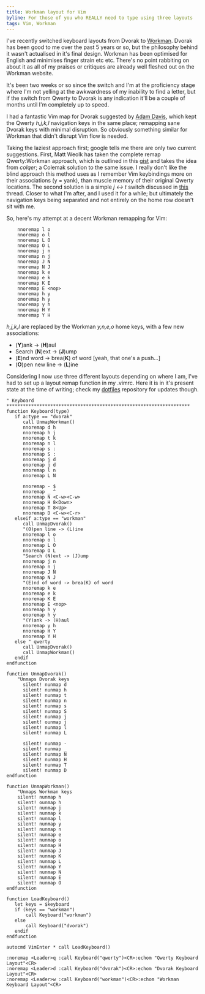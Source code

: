 ```yaml
---
title: Workman layout for Vim
byline: For those of you who REALLY need to type using three layouts
tags: Vim, Workman 
---
```


I've recently switched keyboard layouts from Dvorak to [Workman](http://www.workmanlayout.com/blog/). Dvorak has been good to me over the past 5 years or so, but the philosophy behind it wasn't actualised in it's final design. Workman has been optimised for English and minimises finger strain etc etc. There's no point rabbiting on about it as all of my praises or critiques are already well fleshed out on the Workman website. 

It's been two weeks or so since the switch and I'm at the proficiency stage where I'm not yelling at the awkwardness of my inability to find a letter, but if the switch from Qwerty to <!--BLURB--> Dvorak is any indication it'll be a couple of months until I'm completely up to speed. 

I had a fantastic Vim map for Dvorak suggested by [Adam Davis](http://stackoverflow.com/questions/165231/vim-dvorak-keybindings-rebindings), which kept the Qwerty _h,j,k,l_ navigation keys in the same place; remapping sane Dvorak keys with minimal disruption. So obviously something similar for Workman that didn't disrupt Vim flow is needed.

Taking the laziest approach first; google tells me there are only two current suggestions. First, Matt Weolk has taken the complete remap Qwerty:Workman approach, which is outlined in this [gist](https://gist.github.com/MattWoelk/887861) and takes the idea from _colqer_; a Colemak solution to the same issue. I really don't like the blind approach this method uses as I remember Vim keybindings more on their associations (y = yank), than muscle memory of their original Qwerty locations. The second solution is a simple _j <-> t_ switch discussed in [this](http://www.workmanlayout.com/forum/viewtopic.php?id=6) thread. Closer to what I'm after, and I used it for a while; but ultimately the navigation keys being separated and not entirely on the home row doesn't sit with me.

So, here's my attempt at a decent Workman remapping for Vim:

``` vim
    nnoremap l o
    nnoremap o l
    nnoremap L O
    nnoremap O L
    nnoremap j n
    nnoremap n j
    nnoremap J N
    nnoremap N J
    nnoremap k e
    nnoremap e k
    nnoremap K E
    nnoremap E <nop>
    nnoremap h y
    onoremap h y
    nnoremap y h
    nnoremap H Y
    nnoremap Y H
```

_h,j,k,l_ are replaced by the Workman _y,n,e,o_ home keys, with a few new associations:

* (__Y__)ank -> (__H__)aul
* Search (__N__)ext -> (__J__)ump
* (__E__)nd word -> brea(__K__) of word [yeah, that one's a push...]
* (__O__)pen new line -> (__L__)ine

Considering I now use three different layouts depending on where I am, I've had to set up a layout remap function in my .vimrc. Here it is in it's present state at the time of writing; check my [dotfiles](https://github.com/Libbum/dotfiles) repository for updates though.

``` vim
" Keyboard  *******************************************************************
function Keyboard(type)
   if a:type == "dvorak"
      call UnmapWorkman()
      nnoremap d h
      nnoremap h j
      nnoremap t k
      nnoremap n l
      nnoremap s :
      nnoremap S :
      nnoremap j d
      onoremap j d
      nnoremap l n
      nnoremap L N

      nnoremap - $
      nnoremap _ ^
      nnoremap N <C-w><C-w>
      nnoremap H 8<Down>
      nnoremap T 8<Up>
      nnoremap D <C-w><C-r>
   elseif a:type == "workman"
      call UnmapDvorak()
      "(O)pen line -> (L)ine
      nnoremap l o
      nnoremap o l
      nnoremap L O
      nnoremap O L
      "Search (N)ext -> (J)ump
      nnoremap j n
      nnoremap n j
      nnoremap J N
      nnoremap N J
      "(E)nd of word -> brea(K) of word
      nnoremap k e
      nnoremap e k
      nnoremap K E
      nnoremap E <nop>
      nnoremap h y
      onoremap h y
      "(Y)ank -> (H)aul
      nnoremap y h
      nnoremap H Y
      nnoremap Y H
   else " qwerty
      call UnmapDvorak()
      call UnmapWorkman()
   endif
endfunction

function UnmapDvorak()
    "Unmaps Dvorak keys
      silent! nunmap d
      silent! nunmap h
      silent! nunmap t
      silent! nunmap n
      silent! nunmap s
      silent! nunmap S
      silent! nunmap j
      silent! ounmap j
      silent! nunmap l
      silent! nunmap L
 
      silent! nunmap -
      silent! nunmap _
      silent! nunmap N
      silent! nunmap H
      silent! nunmap T
      silent! nunmap D
endfunction

function UnmapWorkman()
    "Unmaps Workman keys
    silent! nunmap h
    silent! ounmap h
    silent! nunmap j
    silent! nunmap k
    silent! nunmap l
    silent! nunmap y
    silent! nunmap n
    silent! nunmap e
    silent! nunmap o
    silent! nunmap H
    silent! nunmap J
    silent! nunmap K
    silent! nunmap L
    silent! nunmap Y
    silent! nunmap N
    silent! nunmap E
    silent! nunmap O
endfunction

function LoadKeyboard()
   let keys = $keyboard 
   if (keys == "workman")
       call Keyboard("workman")
   else
       call Keyboard("dvorak")
   endif
endfunction

autocmd VimEnter * call LoadKeyboard()

:noremap <Leader>q :call Keyboard("qwerty")<CR>:echom "Qwerty Keyboard Layout"<CR>
:noremap <Leader>d :call Keyboard("dvorak")<CR>:echom "Dvorak Keyboard Layout"<CR>
:noremap <Leader>w :call Keyboard("workman")<CR>:echom "Workman Keyboard Layout"<CR>
```
